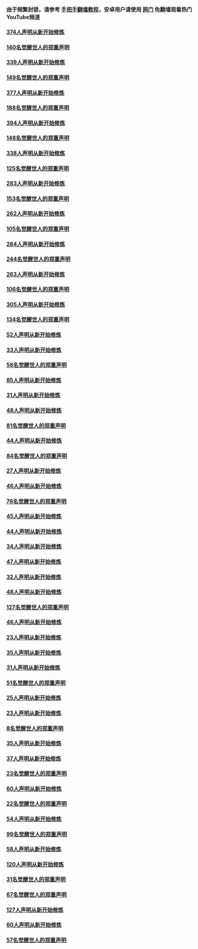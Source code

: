 #### 由于频繁封锁，请参考 [手把手翻墙教程](https://github.com/gfw-breaker/guides/wiki/)，安卓用户请使用 [网门](https://github.com/gfw-breaker/nogfw/blob/master/dl.md?t=05200801) 免翻墙观看热门YouTube频道 

#### [374人声明从新开始修炼](../pages/91/425811.md?t=05200801) 

#### [140名觉醒世人的郑重声明](../pages/91/425810.md?t=05200801) 

#### [339人声明从新开始修炼](../pages/91/425690.md?t=05200801) 

#### [149名觉醒世人的郑重声明](../pages/91/425689.md?t=05200801) 

#### [377人声明从新开始修炼](../pages/91/424867.md?t=05200801) 

#### [188名觉醒世人的郑重声明](../pages/91/424866.md?t=05200801) 

#### [394人声明从新开始修炼](../pages/91/423914.md?t=05200801) 

#### [148名觉醒世人的郑重声明](../pages/91/423913.md?t=05200801) 

#### [338人声明从新开始修炼](../pages/91/423540.md?t=05200801) 

#### [125名觉醒世人的郑重声明](../pages/91/423539.md?t=05200801) 

#### [283人声明从新开始修炼](../pages/91/423296.md?t=05200801) 

#### [153名觉醒世人的郑重声明](../pages/91/423295.md?t=05200801) 

#### [262人声明从新开始修炼](../pages/91/423004.md?t=05200801) 

#### [105名觉醒世人的郑重声明](../pages/91/423003.md?t=05200801) 

#### [284人声明从新开始修炼](../pages/91/422707.md?t=05200801) 

#### [244名觉醒世人的郑重声明](../pages/91/422706.md?t=05200801) 

#### [263人声明从新开始修炼](../pages/91/422553.md?t=05200801) 

#### [106名觉醒世人的郑重声明](../pages/91/422552.md?t=05200801) 

#### [305人声明从新开始修炼](../pages/91/422153.md?t=05200801) 

#### [134名觉醒世人的郑重声明](../pages/91/422152.md?t=05200801) 

#### [52人声明从新开始修炼](../pages/91/421846.md?t=05200801) 

#### [33人声明从新开始修炼](../pages/91/421804.md?t=05200801) 

#### [58名觉醒世人的郑重声明](../pages/91/421845.md?t=05200801) 

#### [85人声明从新开始修炼](../pages/91/421769.md?t=05200801) 

#### [31人声明从新开始修炼](../pages/91/421763.md?t=05200801) 

#### [48人声明从新开始修炼](../pages/91/421605.md?t=05200801) 

#### [81名觉醒世人的郑重声明](../pages/91/421656.md?t=05200801) 

#### [44人声明从新开始修炼](../pages/91/421544.md?t=05200801) 

#### [84名觉醒世人的郑重声明](../pages/91/421543.md?t=05200801) 

#### [27人声明从新开始修炼](../pages/91/421465.md?t=05200801) 

#### [46人声明从新开始修炼](../pages/91/421454.md?t=05200801) 

#### [76名觉醒世人的郑重声明](../pages/91/421453.md?t=05200801) 

#### [45人声明从新开始修炼](../pages/91/421452.md?t=05200801) 

#### [44人声明从新开始修炼](../pages/91/421422.md?t=05200801) 

#### [34人声明从新开始修炼](../pages/91/421322.md?t=05200801) 

#### [47人声明从新开始修炼](../pages/91/421264.md?t=05200801) 

#### [32人声明从新开始修炼](../pages/91/421225.md?t=05200801) 

#### [48人声明从新开始修炼](../pages/91/421202.md?t=05200801) 

#### [127名觉醒世人的郑重声明](../pages/91/421224.md?t=05200801) 

#### [46人声明从新开始修炼](../pages/91/421203.md?t=05200801) 

#### [23人声明从新开始修炼](../pages/91/421138.md?t=05200801) 

#### [35人声明从新开始修炼](../pages/91/421122.md?t=05200801) 

#### [31人声明从新开始修炼](../pages/91/421081.md?t=05200801) 

#### [51名觉醒世人的郑重声明](../pages/91/421080.md?t=05200801) 

#### [25人声明从新开始修炼](../pages/91/421020.md?t=05200801) 

#### [23人声明从新开始修炼](../pages/91/420884.md?t=05200801) 

#### [8名觉醒世人的郑重声明](../pages/91/420883.md?t=05200801) 

#### [35人声明从新开始修炼](../pages/91/420809.md?t=05200801) 

#### [37人声明从新开始修炼](../pages/91/420766.md?t=05200801) 

#### [23名觉醒世人的郑重声明](../pages/91/420765.md?t=05200801) 

#### [60人声明从新开始修炼](../pages/91/420727.md?t=05200801) 

#### [22名觉醒世人的郑重声明](../pages/91/420726.md?t=05200801) 

#### [54人声明从新开始修炼](../pages/91/420529.md?t=05200801) 

#### [99名觉醒世人的郑重声明](../pages/91/420528.md?t=05200801) 

#### [58人声明从新开始修炼](../pages/91/420198.md?t=05200801) 

#### [120人声明从新开始修炼](../pages/91/420141.md?t=05200801) 

#### [31名觉醒世人的郑重声明](../pages/91/420197.md?t=05200801) 

#### [67名觉醒世人的郑重声明](../pages/91/420140.md?t=05200801) 

#### [127人声明从新开始修炼](../pages/91/420082.md?t=05200801) 

#### [60人声明从新开始修炼](../pages/91/420081.md?t=05200801) 

#### [57名觉醒世人的郑重声明](../pages/91/420080.md?t=05200801) 

